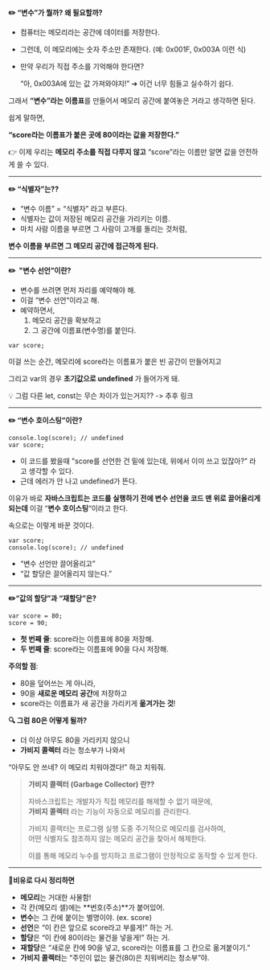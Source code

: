 **✏️ “변수”가 뭘까? 왜 필요할까?**

-   컴퓨터는 메모리라는 공간에 데이터를 저장한다.
-   그런데, 이 메모리에는 숫자 주소만 존재한다. (예: 0x001F, 0x003A 이런 식)
-   만약 우리가 직접 주소를 기억해야 한다면?  
      
    “아, 0x003A에 있는 값 가져와야지!” ➔ 이건 너무 힘들고 실수하기 쉽다.

그래서 **“변수”라는 이름표**를 만들어서 메모리 공간에 붙여놓은 거라고 생각하면 된다.

쉽게 말하면,

**“score라는 이름표가 붙은 곳에 80이라는 값을 저장한다.”**

👉 이제 우리는 **메모리 주소를 직접 다루지 않고** “score”라는 이름만 알면 값을 안전하게 쓸 수 있다.

---

****✏️** “식별자”는??**

-   “변수 이름” = “식별자” 라고 부른다.
-   식별자는 값이 저장된 메모리 공간을 가리키는 이름.
-   마치 사람 이름을 부르면 그 사람이 고개를 돌리는 것처럼,

**변수 이름을 부르면 그 메모리 공간에 접근하게 된다.**

---

**✏️  "변수 선언”이란?**

-   변수를 쓰려면 먼저 자리를 예약해야 해.
-   이걸 “변수 선언“이라고 해.
-   예약하면서,  
    1. 메모리 공간을 확보하고  
    2. 그 공간에 이름표(변수명)를 붙인다.

```
var score;
```

이걸 쓰는 순간, 메모리에 score라는 이름표가 붙은 빈 공간이 만들어지고

그리고 var의 경우 **초기값으로 undefined** 가 들어가게 돼.  
  
💡 그럼 다른 let, const는 무슨 차이가 있는거지?? -> 추후 링크

---

**✏️ “변수 호이스팅”이란?**

```
console.log(score); // undefined
var score;
```

-   이 코드를 봤을때 "score를 선언한 건 밑에 있는데, 위에서 이미 쓰고 있잖아?” 라고 생각할 수 있다.
-   근데 에러가 안 나고 undefined가 뜬다.

이유가 바로 **자바스크립트는 코드를 실행하기 전에 변수 선언을 코드 맨 위로 끌어올리게 되는데** 이걸 “**변수 호이스팅**“이라고 한다.

속으로는 이렇게 바꾼 것이다.

```
var score;
console.log(score); // undefined
```

-   “변수 선언만 끌어올리고”
-   “값 할당은 끌어올리지 않는다.”

---

**✏️“값의 할당”과 “재할당”은?**

```
var score = 80;
score = 90;
```

-   **첫 번째 줄**: score라는 이름표에 80을 저장해.
-   **두 번째 줄**: score라는 이름표에 90을 다시 저장해.

**주의할 점**:

-   80을 덮어쓰는 게 아니라,
-   90을 **새로운 메모리 공간**에 저장하고
-   score라는 이름표가 새 공간을 가리키게 **옮겨가는 것**!

**🔍 그럼 80은 어떻게 될까?**

-   더 이상 아무도 80을 가리키지 않으니
-   **가비지 콜렉터** 라는 청소부가 나와서

“아무도 안 쓰네? 이 메모리 치워야겠다!” 하고 치워줘.

> **가비지 콜렉터 **(Garbage Collector)** 란??**  
>   
> 자바스크립트는 개발자가 직접 메모리를 해제할 수 없기 때문에,  
> **가비지 콜렉터** 라는 기능이 자동으로 메모리를 관리한다.  
>   
> 가비지 콜렉터는 프로그램 실행 도중 주기적으로 메모리를 검사하여,  
> 어떤 식별자도 참조하지 않는 메모리 공간을 찾아서 해제한다.  
>   
> 이를 통해 메모리 누수를 방지하고 프로그램이 안정적으로 동작할 수 있게 한다.

---

**📍비유로 다시 정리하면**

-   **메모리**는 거대한 사물함!
-   각 칸(메모리 셀)에는 **번호(주소)**가 붙어있어.
-   **변수**는 그 칸에 붙이는 별명이야. (ex. score)
-   **선언**은 “이 칸은 앞으로 score라고 부를게!” 하는 거.
-   **할당**은 “이 칸에 80이라는 물건을 넣을게!” 하는 거.
-   **재할당**은 “새로운 칸에 90을 넣고, score라는 이름표를 그 칸으로 옮겨붙이기.”
-   **가비지 콜렉터**는 “주인이 없는 물건(80)은 치워버리는 청소부”야.